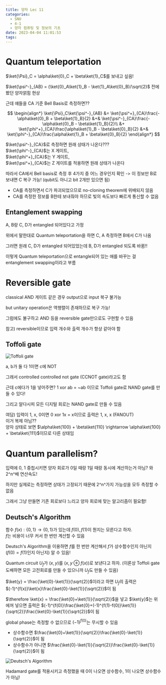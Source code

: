 ```yaml
---
title: 양자 Lec 11
categories:
  - SNU
  - 4-1
  - 양자 컴퓨팅 및 정보의 기초
date: 2023-04-04 11:01:53
tags:
---
```


# Quantum teleportation

$\ket{\Psi}_C = \alpha\ket{0}_C + \beta\ket{1}_C$를 보내고 싶음!

$\ket{\psi^-}_{AB} = (\ket{0}_A\ket{1}_B - \ket{1}_A\ket{0}_B)/\sqrt{2}$ 전에 봤던 양자얽힘 현상

근데 얘들을 CA 기준 Bell Basis로 측정하면??

$$
\begin{align*}
    \ket{\Psi}_C\ket{\psi^-}_{AB} &= \ket{\psi^+}_{CA}\frac{-\alpha\ket{0}_B + \beta\ket{1}_B}{2} &+& \ket{\psi^-}_{CA}\frac{-\alpha\ket{0}_B - \beta\ket{1}_B}{2}\\
    &+ \ket{\phi^+}_{CA}\frac{\alpha\ket{1}_B - \beta\ket{0}_B}{2} &+& \ket{\phi^-}_{CA}\frac{\alpha\ket{1}_B + \beta\ket{0}_B}{2}
\end{align*}
$$

$\ket{\psi^-}_{CA}$로 측정하면 원래 상태가 나온다???  
$\ket{\phi^-}_{CA}$는 X 게이트,  
$\ket{\phi^+}_{CA}$는 Y 게이트,  
$\ket{\psi^+}_{CA}$는 Z 게이트를 적용하면 원래 상태가 나온다

따라서 CA에서 Bell basis로 측정 후 4가지 중 어느 경우인지 확인 -> 이 정보만 B로 보내면 C 복구 가능! (qubit도 아니고 bit 2개만 있으면 됨)

- CA를 측정하면서 C가 파괴되었으므로 no-cloning theorem에 위배되지 않음
- CA를 측정한 정보를 B한테 보내줘야 하므로 빛의 속도보다 빠르게 통신할 수 없음

## Entanglement swapping

A, B랑 C, D가 entangled 되어있다고 가정

위에서 말한대로 Quantum teleportation을 하면 C, A 측정하면 B에서 C가 나옴

그러면 원래 C, D가 entangled 되어있었는데 B, D가 entangled 되도록 바뀜!!

이렇게 Quantum teleportation으로 entangle되어 있는 애를 바꾸는 걸 entanglement swapping이라고 부름

# Reversible gate

classical AND 게이트 같은 경우 output으로 input 복구 불가능

but unitary operation은 역행렬이 존재하므로 복구 가능!

그럼에도 불구하고 AND 등을 reversible gate만으로도 구현할 수 있음

참고) reversible이므로 입력 개수와 출력 개수가 항상 같아야 함

## Toffoli gate

![Toffoli gate](toffoli_gate.png)

a, b가 둘 다 1이면 c에 NOT

그래서 controlled controlled not gate (CCNOT gate)라고도 함

근데 c에다가 1을 넣어주면? 1 xor ab = ~ab 이므로 Toffoli gate로 NAND gate를 만들 수 있다!

그리고 알다시피 모든 디지털 회로는 NAND gate로 만들 수 있음

여담) 입력이 1, x, 0이면 0 xor 1x = x이므로 출력은 1, x, x (FANOUT)  
이거 복제 아님??  
양자 상태로 보면 $\alpha\ket{100} + \beta\ket{110} \rightarrow \alpha\ket{100} + \beta\ket{111}$이므로 다른 상태임

# Quantum parallelism?

입력에 0, 1 중첩시키면 양자 회로가 0일 때랑 1일 때랑 동시에 계산하는거 아님? 와 2^n^배 연산속도!

하지만 실제로는 측정하면 상태가 고정되기 때문에 2^n^가지 가능성을 모두 측정할 수 없음

그래서 그냥 만들면 기존 회로보다 느리고 양자 회로에 맞는 알고리즘이 필요함!

## Deutsch's Algorithm

함수 $f(x) : \{0, 1\} \rightarrow \{0, 1\}$가 있는데 $f(0), f(1)$이 뭔지는 모른다고 하자.  
$f$는 비용이 너무 커서 한 번만 계산할 수 있음

Deutsch's Algorithm을 이용하면 $f$를 한 번만 계산해서 $f$가 상수함수인지 아닌지($f(0) = f(1)$인지 아닌지) 알 수 있음!

Quantum circuit $U_f$가 $(x,y)$를 $(x, y \oplus f(x))$로 보낸다고 하자. (이론상 Toffoli gate 도배하면 모든 고전회로를 만들 수 있으니까 $U_f$도 만들 수 있음)

$\ket{y} = \frac{\ket{0}-\ket{1}}{\sqrt{2}}$이라고 하면 $U_f$의 출력은 $(-1)^{f(x)}\ket{x}\frac{\ket{0}-\ket{1}}{\sqrt{2}}$이 됨

$\therefore \ket{x} = \frac{\ket{0}+\ket{1}}{\sqrt{2}}$을 넣고 $\ket{y}$는 위에꺼 넣으면 출력은 $(-1)^{f(0)}\frac{\ket{0}+(-1)^{f(1)-f(0)}\ket{1}}{\sqrt{2}}\frac{\ket{0}-\ket{1}}{\sqrt{2}}$이 됨

global phase는 측정할 수 없으므로 $(-1)^{f(0)}$는 무시할 수 있음

- 상수함수면 $\frac{\ket{0}+\ket{1}}{\sqrt{2}}\frac{\ket{0}-\ket{1}}{\sqrt{2}}$이 됨
- 상수함수가 아니면 $\frac{\ket{0}-\ket{1}}{\sqrt{2}}\frac{\ket{0}-\ket{1}}{\sqrt{2}}$이 됨

![Deutsch's Algorithm](deutsch's_algorithm.png)

Hadamard gate를 적용시키고 측정했을 때 0이 나오면 상수함수, 1이 나오면 상수함수가 아님!
